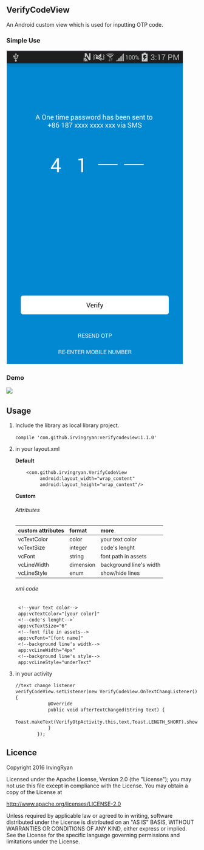 ## VerifyCodeView
An Android custom view which is used for inputting OTP code.

### Simple Use

![](./pic/pic1.png)

### Demo

![](./pic/demo.gif)

## Usage

1. Include the library as local library project.

    `compile 'com.github.irvingryan:verifycodeview:1.1.0'`

2. in your layout.xml

    **Default**
    ```
        <com.github.irvingryan.VerifyCodeView
             android:layout_width="wrap_content"
             android:layout_height="wrap_content"/>
    ```
    **Custom**

    ###### Attributes

    | custom attributes | format    | more                    |
    | :---------------- | :-------- | :---------------------- |
    | vcTextColor       | color     | your text color         |
    | vcTextSize        | integer   | code's lenght           |
    | vcFont            | string    | font path in assets     |
    | vcLineWidth       | dimension | background line's width |
    | vcLineStyle       | enum      | show/hide lines         |

    ###### xml code
    ```
     <!--your text color-->
     app:vcTextColor="[your color]"
     <!--code's lenght-->`
     app:vcTextSize="6"
     <!--font file in assets-->
     app:vcFont="[font name]"
     <!--background line's width-->
     app:vcLineWidth="4px"
     <!--background line's style-->
     app:vcLineStyle="underText"
    ```

3. in your activity
    ```
    //text change listener
    verifyCodeView.setListener(new VerifyCodeView.OnTextChangListener() {
                @Override
                public void afterTextChanged(String text) {
                    Toast.makeText(VerifyOtpActivity.this,text,Toast.LENGTH_SHORT).show();
                }
            });
    ```

## Licence
 Copyright 2016 IrvingRyan

 Licensed under the Apache License, Version 2.0 (the "License"); you may not use this file except in compliance with the License. You may obtain a copy of the License at

 http://www.apache.org/licenses/LICENSE-2.0

 Unless required by applicable law or agreed to in writing, software distributed under the License is distributed on an "AS IS" BASIS, WITHOUT WARRANTIES OR CONDITIONS OF ANY KIND, either express or implied. See the License for the specific language governing permissions and limitations under the License.
